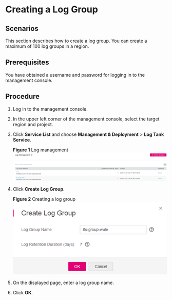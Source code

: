 # Creating a Log Group<a name="lts_01_0015"></a>

## Scenarios<a name="s4fed96073ccd41dbb8f218e066860dcd"></a>

This section describes how to create a log group. You can create a maximum of 100 log groups in a region.

## Prerequisites<a name="s73cd6b7f36aa4bac8d9fa233c0b7bb5b"></a>

You have obtained a username and password for logging in to the management console.

## Procedure<a name="se2459b5266d5409991b981d947d68462"></a>

1.  Log in to the management console.
2.  In the upper left corner of the management console, select the target region and project.
3.  Click  **Service List**  and choose  **Management & Deployment**  \>  **Log Tank Service**.

    **Figure  1**  Log management<a name="fig6625143714811"></a>  
    ![](figures/log-management-2.png "log-management-2")

4.  Click  **Create Log Group**.

    **Figure  2**  Creating a log group<a name="fig860825111280"></a>  
    ![](figures/creating-a-log-group-3.png "creating-a-log-group-3")

5.  On the displayed page, enter a log group name.
6.  Click  **OK**.

